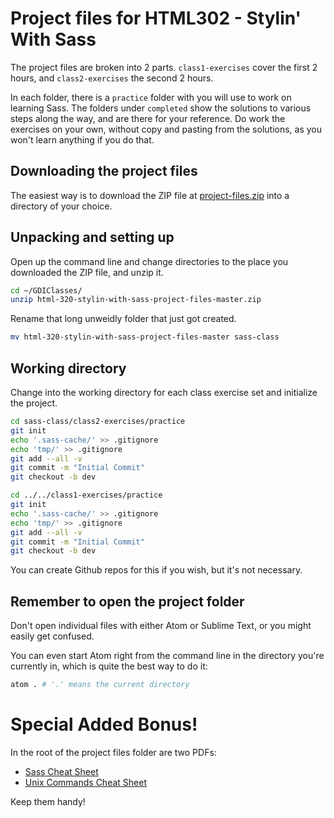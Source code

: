 # Project files for HTML302 - Stylin' With Sass

The project files are broken into 2 parts. `class1-exercises` cover
the first 2 hours, and `class2-exercises` the second 2 hours.

In each folder, there is a `practice` folder with you will use to work
on learning Sass. The folders under `completed` show the solutions to
various steps along the way, and are there for your reference. Do work
the exercises on your own, without copy and pasting from the
solutions, as you won't learn anything if you do that.

## Downloading the project files

The easiest way is to download the ZIP file at
[project-files.zip](https://github.com/tamouse/html-320-stylin-with-sass-project-files/archive/master.zip)
into a directory of your choice.

## Unpacking and setting up

Open up the command line and change directories to the place you
downloaded the ZIP file, and unzip it.

``` bash
cd ~/GDIClasses/
unzip html-320-stylin-with-sass-project-files-master.zip
```

Rename that long unweidly folder that just got created.

``` bash
mv html-320-stylin-with-sass-project-files-master sass-class
```

## Working directory

Change into the working directory for each class exercise set and
initialize the project.

``` bash
cd sass-class/class2-exercises/practice
git init
echo '.sass-cache/' >> .gitignore
echo 'tmp/' >> .gitignore
git add --all -v
git commit -m "Initial Commit"
git checkout -b dev

cd ../../class1-exercises/practice
git init
echo '.sass-cache/' >> .gitignore
echo 'tmp/' >> .gitignore
git add --all -v
git commit -m "Initial Commit"
git checkout -b dev
```

You can create Github repos for this if you wish, but it's not
necessary.

## Remember to open the **project folder**

Don't open individual files with either Atom or Sublime Text, or you
might easily get confused.

You can even start Atom right from the command line in the directory
you're currently in, which is quite the best way to do it:

``` bash
atom . # '.' means the current directory
```

# Special Added Bonus!

In the root of the project files folder are two PDFs:

* [Sass Cheat Sheet](sass-cheat-sheet.pdf)
* [Unix Commands Cheat Sheet](unix-commands-cheat-sheet.pdf)

Keep them handy!
